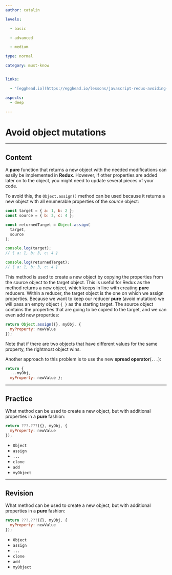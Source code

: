 ```yaml
---
author: catalin

levels:

  - basic

  - advanced

  - medium

type: normal

category: must-know


links:

  - '[egghead.io](https://egghead.io/lessons/javascript-redux-avoiding-object-mutations-with-object-assign-and-spread){website}'

aspects:
  - deep

---
```


# Avoid object mutations

---
## Content

A **pure** function that returns a new object with the needed modifications can easily be implemented in **Redux**. However, if other properties are added later on to the object, you might need to update several pieces of your code.

To avoid this, the `Object.assign()` method can be used because it returns a new object with all enumerable properties of the *source* object:

```jsx
const target = { a: 1, b: 2 };
const source = { b: 3, c: 4 };

const returnedTarget = Object.assign(
  target,
  source
);

console.log(target);
// { a: 1, b: 3, c: 4 }

console.log(returnedTarget);
// { a: 1, b: 3, c: 4 }
```

This method is used to create a new object by copying the properties from the source object to the target object. This is useful for Redux as the method returns a new object, which keeps in line with creating **pure** reducers. Within a reducer, the target object is the one on which we assign properties. Because we want to keep our reducer **pure** (avoid mutation) we will pass an empty object `{ }` as the starting target. The source object contains the properties that are going to be copied to the target, and we can even add new properties:

```javascript
return Object.assign({}, myObj, {
  myProperty: newValue
});
```
Note that if there are two objects that have different values for the same property, the rightmost object wins.

Another approach to this problem is to use the new **spread operator**(`...`):

```javascript
return {
  ...myObj,
  myProperty: newValue };
```

---
## Practice

What method can be used to create a new object, but with additional properties in a **pure** fashion:

```jsx
return ???.???({}, myObj, {
  myProperty: newValue
});

```

* `Object`
* `assign`
* `...`
* `clone`
* `add`
* `myObject`

---
## Revision

What method can be used to create a new object, but with additional properties in a **pure** fashion:

```jsx
return ???.???({}, myObj, {
  myProperty: newValue
});

```

* `Object`
* `assign`
* `...`
* `clone`
* `add`
* `myObject`


